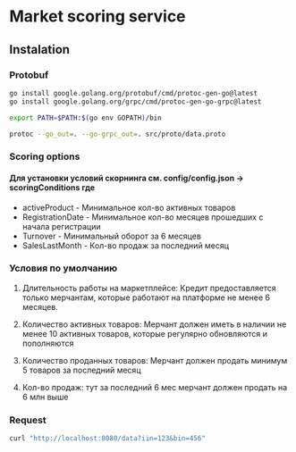 # Market scoring service

## Instalation


### Protobuf
```sh
go install google.golang.org/protobuf/cmd/protoc-gen-go@latest
go install google.golang.org/grpc/cmd/protoc-gen-go-grpc@latest

export PATH=$PATH:$(go env GOPATH)/bin

protoc --go_out=. --go-grpc_out=. src/proto/data.proto
```

### Scoring options

#### Для установки условий скорнинга см. config/config.json -> scoringConditions где
* activeProduct - Минимальное кол-во активных товаров
* RegistrationDate - Минимальное кол-во месяцев прошедших с начала регистрации
* Turnover - Минимальный оборот за 6 месяцев
* SalesLastMonth - Кол-во продаж за последний месяц


### Условия по умолчанию
1. Длительность работы на маркетплейсе: Кредит предоставляется только мерчантам, которые работают на платформе не менее 6 месяцев.

2. Количество активных товаров: Мерчант должен иметь в наличии не менее 10 активных товаров, которые регулярно обновляются и пополняются

3. Количество проданных товаров: Мерчант должен продать минимум 5 товаров за последний месяц

4. Кол-во продаж: тут за последний 6 мес мерчант должен продать на 6 млн выше


### Request
```sh
curl "http://localhost:8080/data?iin=123&bin=456"
```


